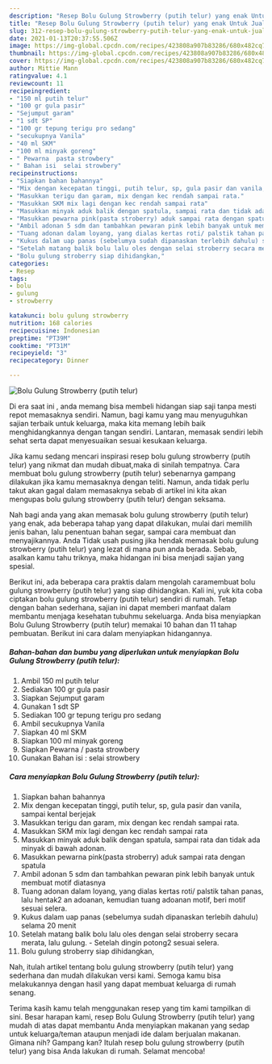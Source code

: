 ```yaml
---
description: "Resep Bolu Gulung Strowberry (putih telur) yang enak Untuk Jualan"
title: "Resep Bolu Gulung Strowberry (putih telur) yang enak Untuk Jualan"
slug: 312-resep-bolu-gulung-strowberry-putih-telur-yang-enak-untuk-jualan
date: 2021-01-13T20:37:55.506Z
image: https://img-global.cpcdn.com/recipes/423808a907b83286/680x482cq70/bolu-gulung-strowberry-putih-telur-foto-resep-utama.jpg
thumbnail: https://img-global.cpcdn.com/recipes/423808a907b83286/680x482cq70/bolu-gulung-strowberry-putih-telur-foto-resep-utama.jpg
cover: https://img-global.cpcdn.com/recipes/423808a907b83286/680x482cq70/bolu-gulung-strowberry-putih-telur-foto-resep-utama.jpg
author: Mittie Mann
ratingvalue: 4.1
reviewcount: 11
recipeingredient:
- "150 ml putih telur"
- "100 gr gula pasir"
- "Sejumput garam"
- "1 sdt SP"
- "100 gr tepung terigu pro sedang"
- "secukupnya Vanila"
- "40 ml SKM"
- "100 ml minyak goreng"
- " Pewarna  pasta strowbery"
- " Bahan isi  selai strowbery"
recipeinstructions:
- "Siapkan bahan bahannya"
- "Mix dengan kecepatan tinggi, putih telur, sp, gula pasir dan vanila, sampai kental berjejak"
- "Masukkan terigu dan garam, mix dengan kec rendah sampai rata."
- "Masukkan SKM mix lagi dengan kec rendah sampai rata"
- "Masukkan minyak aduk balik dengan spatula, sampai rata dan tidak ada minyak di bawah adonan."
- "Masukkan pewarna pink(pasta stroberry) aduk sampai rata dengan spatula"
- "Ambil adonan 5 sdm dan tambahkan pewaran pink lebih banyak untuk membuat motif diatasnya"
- "Tuang adonan dalam loyang, yang dialas kertas roti/ palstik tahan panas, lalu hentak2 an adoanan, kemudian tuang adoanan motif, beri motif sesuai selera."
- "Kukus dalam uap panas (sebelumya sudah dipanaskan terlebih dahulu) selama 20 menit"
- "Setelah matang balik bolu lalu oles dengan selai stroberry secara merata, lalu gulung. Setelah dingin potong2 sesuai selera."
- "Bolu gulung stroberry siap dihidangkan,"
categories:
- Resep
tags:
- bolu
- gulung
- strowberry

katakunci: bolu gulung strowberry 
nutrition: 168 calories
recipecuisine: Indonesian
preptime: "PT39M"
cooktime: "PT31M"
recipeyield: "3"
recipecategory: Dinner

---
```



![Bolu Gulung Strowberry (putih telur)](https://img-global.cpcdn.com/recipes/423808a907b83286/680x482cq70/bolu-gulung-strowberry-putih-telur-foto-resep-utama.jpg)

Di era  saat ini , anda memang bisa membeli hidangan siap saji tanpa mesti repot memasaknya sendiri. Namun, bagi kamu yang mau menyuguhkan sajian terbaik untuk keluarga, maka kita memang lebih baik menghidangkannya dengan tangan sendiri. Lantaran, memasak sendiri lebih sehat serta dapat menyesuaikan sesuai kesukaan keluarga.

Jika kamu sedang mencari inspirasi resep bolu gulung strowberry (putih telur) yang nikmat dan mudah dibuat,maka di sinilah tempatnya. Cara membuat bolu gulung strowberry (putih telur)  sebenarnya gampang dilakukan jika kamu memasaknya dengan teliti. Namun, anda tidak perlu takut akan gagal dalam memasaknya 
sebab di artikel ini kita akan mengupas bolu gulung strowberry (putih telur) dengan seksama.  



Nah bagi anda yang akan memasak bolu gulung strowberry (putih telur) yang enak, ada beberapa tahap yang dapat dilakukan, mulai dari memilih jenis bahan, lalu penentuan bahan segar, sampai cara membuat dan menyajikannya. Anda Tidak usah pusing jika hendak memasak bolu gulung strowberry (putih telur) yang lezat di mana pun anda berada. Sebab, asalkan kamu  tahu triknya, maka hidangan ini bisa menjadi sajian yang spesial.

Berikut ini, ada beberapa cara praktis  dalam mengolah caramembuat bolu gulung strowberry (putih telur) yang siap dihidangkan. Kali ini, yuk kita coba ciptakan bolu gulung strowberry (putih telur) sendiri di rumah. Tetap dengan bahan sederhana, sajian ini dapat memberi manfaat dalam membantu menjaga kesehatan tubuhmu sekeluarga. Anda bisa menyiapkan Bolu Gulung Strowberry (putih telur) memakai 10 bahan dan 11 tahap pembuatan. Berikut ini cara dalam menyiapkan hidangannya.

<!--inarticleads1-->

##### Bahan-bahan dan bumbu yang diperlukan untuk menyiapkan Bolu Gulung Strowberry (putih telur):

1. Ambil 150 ml putih telur
1. Sediakan 100 gr gula pasir
1. Siapkan Sejumput garam
1. Gunakan 1 sdt SP
1. Sediakan 100 gr tepung terigu pro sedang
1. Ambil secukupnya Vanila
1. Siapkan 40 ml SKM
1. Siapkan 100 ml minyak goreng
1. Siapkan  Pewarna / pasta strowbery
1. Gunakan  Bahan isi : selai strowbery




<!--inarticleads2-->

##### Cara menyiapkan Bolu Gulung Strowberry (putih telur):

1. Siapkan bahan bahannya
1. Mix dengan kecepatan tinggi, putih telur, sp, gula pasir dan vanila, sampai kental berjejak
1. Masukkan terigu dan garam, mix dengan kec rendah sampai rata.
1. Masukkan SKM mix lagi dengan kec rendah sampai rata
1. Masukkan minyak aduk balik dengan spatula, sampai rata dan tidak ada minyak di bawah adonan.
1. Masukkan pewarna pink(pasta stroberry) aduk sampai rata dengan spatula
1. Ambil adonan 5 sdm dan tambahkan pewaran pink lebih banyak untuk membuat motif diatasnya
1. Tuang adonan dalam loyang, yang dialas kertas roti/ palstik tahan panas, lalu hentak2 an adoanan, kemudian tuang adoanan motif, beri motif sesuai selera.
1. Kukus dalam uap panas (sebelumya sudah dipanaskan terlebih dahulu) selama 20 menit
1. Setelah matang balik bolu lalu oles dengan selai stroberry secara merata, lalu gulung. - Setelah dingin potong2 sesuai selera.
1. Bolu gulung stroberry siap dihidangkan,




Nah, itulah artikel tentang  bolu gulung strowberry (putih telur)  yang sederhana dan mudah dilakukan versi kami. Semoga kamu bisa melakukannya dengan hasil yang dapat membuat keluarga di rumah senang. 

Terima kasih kamu telah menggunakan resep yang tim kami tampilkan di sini. Besar harapan kami, resep  Bolu Gulung Strowberry (putih telur) yang mudah di atas dapat membantu Anda menyiapkan makanan yang sedap untuk keluarga/teman ataupun menjadi ide dalam berjualan makanan. Gimana nih? Gampang kan? Itulah resep bolu gulung strowberry (putih telur) yang bisa Anda lakukan di rumah. Selamat mencoba!

